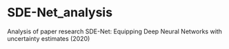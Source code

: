 # SDE-Net_analysis
Analysis of paper research SDE-Net: Equipping Deep Neural Networks with uncertainty estimates (2020)
